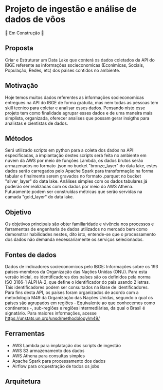 # Projeto de ingestão e análise de dados de vôos

🚧 Em Construção 🚧

## Proposta

Criar e Estruturar um Data Lake que conterá os dados coletados da API do IBGE referente as informações socieconomicas (Econimicas, Sociais, População, Redes, etc) dos paises contidos no ambiente.

## Motivação

Hoje temos muitos dados referentes as informações socieconomicas entregues na API do IBGE de forma gratuita, mas nem todas as pessoas tem skill tecnico para coletar e analisar esses dados. Pensando nisto esse projeto tem como finalidade agrupar esses dados e de uma maneira mais simplista, organizada, oferecer analises que possam gerar insigths para analistas e cientistas de dados. 

## Métodos

Será utilizado scripts em python para a coleta dos dados na API especificadas, a implantação destes scripts será feita no ambiente em nuvem da AWS por meio de funções Lambda, os dados brutos serão armazenados no formato .json no bucket "bronze_layer" do data lake, estes dados serão carregados pelo Apache Spark para transformação na forma tabular e finalmente serem gravados no formato .parquet no bucket "silver_layer" do data lake. Análises simples com os dados tabulares já poderão ser realizadas com os dados por meio do AWS Athena. Futuramente podem ser construídas métricas que serão servidas na camada "gold_layer" do data lake.

## Objetivo

Os objetivos principais são obter familiaridade e vivência nos processos e ferramentas de engenharia de dados utilizados no mercado bem como demonstrar habilidades nestes, dito isto, entende-se que o processamento dos dados não demanda necessariamente os serviços selecionados.

## Fontes de dados

Dados de indicadores socieconomicos pelo IBGE: Informações sobre os 193 países-membros da Organização das Nações Unidas (ONU). Para esta versão inicial, os identificadores dos países são os definidos pela norma ISO 3166-1 ALPHA-2, que define o identificador do país usando 2 letras. Tais identificadores podem ser consultados na Base de identificadores. Para fins desta API, os países foram organizados de acordo com a metodologia M49 da Organização das Nações Unidas, segundo o qual os países são agrupados em regiões - Equivalente ao que conhecemos como continentes -, sub-regiões e regiões intermediárias, da qual o Brasil é signatário. Para maiores informações, acesse https://unstats.un.org/unsd/methodology/m49/

## Ferramentas

- AWS Lambda para implatação dos scripts de ingestão
- AWS S3 armazenamento dos dados
- AWS Athena para consultas simples
- Apache Spark para processamento dos dados
- Airflow para orquestração de todos os jobs

## Arquitetura

